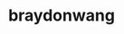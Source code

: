 ---
title: braydonwang
github: https://github.com/braydonwang
mode: dark
transition: 1s
score: 79.8
archetype:
- Descriptive
- Animation
- Project Showcase
---